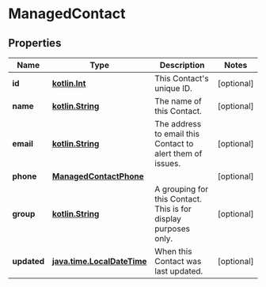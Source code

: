 
# ManagedContact

## Properties
Name | Type | Description | Notes
------------ | ------------- | ------------- | -------------
**id** | [**kotlin.Int**](.md) | This Contact&#x27;s unique ID.  |  [optional]
**name** | [**kotlin.String**](.md) | The name of this Contact.  |  [optional]
**email** | [**kotlin.String**](.md) | The address to email this Contact to alert them of issues.  |  [optional]
**phone** | [**ManagedContactPhone**](ManagedContactPhone.md) |  |  [optional]
**group** | [**kotlin.String**](.md) | A grouping for this Contact. This is for display purposes only.  |  [optional]
**updated** | [**java.time.LocalDateTime**](java.time.LocalDateTime.md) | When this Contact was last updated.  |  [optional]




